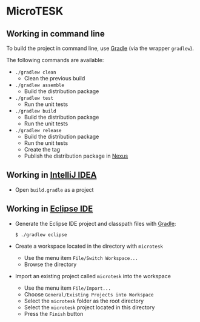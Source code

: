 # MicroTESK

## Working in command line

To build the project in command line, use [Gradle](https://gradle.org/) (via the wrapper `gradlew`).

The following commands are available:

* `./gradlew clean`
  - Clean the previous build
* `./gradlew assemble`
  - Build the distribution package
* `./gradlew test`
  - Run the unit tests
* `./gradlew build`
  - Build the distribution package
  - Run the unit tests
* `./gradlew release`
  - Build the distribution package
  - Run the unit tests
  - Create the tag
  - Publish the distribution package in [Nexus](https://forge.ispras.ru/nexus/)

## Working in [IntelliJ IDEA](https://www.jetbrains.com/idea/)

- Open `build.gradle` as a project

## Working in [Eclipse IDE](https://www.eclipse.org/ide/)

 - Generate the Eclipse IDE project and classpath files with [Gradle](https://gradle.org/):
   ```
   $ ./gradlew eclipse
   ```

 - Create a workspace located in the directory with `microtesk`

   - Use the menu item `File/Switch Workspace...`
   - Browse the directory

 - Import an existing project called `microtesk` into the workspace

   - Use the menu item `File/Import...`
   - Choose `General/Existing Projects into Workspace`
   - Select the `microtesk` folder as the root directory
   - Select the `microtesk` project located in this directory
   - Press the `Finish` button
